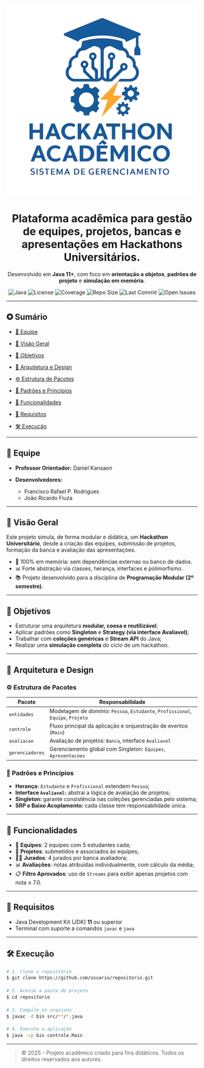 <div align="center">
  <img src="docs/assets/imagens/ChatGPT Image 14 de jun. de 2025, 15_14_53.png" alt="Diagrama UML do Sistema" width="800"/>
</div>

<div align="center">

# **Plataforma acadêmica para gestão de equipes, projetos, bancas e apresentações em Hackathons Universitários.**
Desenvolvido em **Java 11+**, com foco em **orientação a objetos**, **padrões de projeto** e **simulação em memória**.

</div>

<div align="center">

![Java](https://img.shields.io/badge/Java-11%2B-blue.svg)
![License](https://img.shields.io/badge/license-MIT-green.svg)
![Coverage](https://img.shields.io/codecov/c/github/usuario/repositorio?color=brightgreen)
![Repo Size](https://img.shields.io/github/repo-size/usuario/repositorio)
![Last Commit](https://img.shields.io/github/last-commit/usuario/repositorio)
![Open Issues](https://img.shields.io/github/issues/usuario/repositorio)

</div>

---

## ✪ Sumário

* [👥 Equipe](#-equipe)
* [📘 Visão Geral](#-visão-geral)
* [🎯 Objetivos](#-objetivos)
* [🧱 Arquitetura e Design](#-arquitetura-e-design)

* [⚙️ Estrutura de Pacotes](#%EF%B8%8F-estrutura-de-pacotes)
* [🧹 Padrões e Princípios](#-padrões-e-princ%C3%ADpios)
* [🚀 Funcionalidades](#-funcionalidades)
* [🧪 Requisitos](#-requisitos)
* [🛠 Execução](#%EF%B8%8F-execu%C3%A7%C3%A3o)

---

## 👥 Equipe

* **Professor Orientador:** Daniel Kansaon
* **Desenvolvedores:**

  * Francisco Rafael P. Rodrigues
  * João Ricardo Fiuza

---

## 📘 Visão Geral

Este projeto simula, de forma modular e didática, um **Hackathon Universitário**, desde a criação das equipes, submissão de projetos, formação da banca e avaliação das apresentações.

* 🔄 100% em memória: sem dependências externas ou banco de dados.
* 📊 Forte abstração via classes, herança, interfaces e polimorfismo.
* 📚 Projeto desenvolvido para a disciplina de **Programação Modular (2º semestre)**.

---

## 🎯 Objetivos

* Estruturar uma arquitetura **modular, coesa e reutilizável**;
* Aplicar padrões como **Singleton** e **Strategy (via interface Avaliavel)**;
* Trabalhar com **coleções genéricas** e **Stream API** do Java;
* Realizar uma **simulação completa** do ciclo de um hackathon.

---

## 🧱 Arquitetura e Design

### ⚙️ Estrutura de Pacotes

| Pacote          | Responsabilidade                                                                 |
| --------------- | -------------------------------------------------------------------------------- |
| `entidades`     | Modelagem de domínio: `Pessoa`, `Estudante`, `Profissional`, `Equipe`, `Projeto` |
| `controle`      | Fluxo principal da aplicação e orquestração de eventos (`Main`)                  |
| `avaliacao`     | Avaliação de projetos: `Banca`, interface `Avaliavel`                            |
| `gerenciadores` | Gerenciamento global com Singleton: `Equipes`, `Apresentacoes`                   |

### 🧹 Padrões e Princípios

* **Herança:** `Estudante` e `Profissional` extendem `Pessoa`;
* **Interface `Avaliavel`:** abstrai a lógica de avaliação de projetos;
* **Singleton:** garante consistência nas coleções gerenciadas pelo sistema;
* **SRP e Baixo Acoplamento:** cada classe tem responsabilidade única.

---

## 🚀 Funcionalidades

* 👥 **Equipes**: 2 equipes com 5 estudantes cada;
* 📂 **Projetos**: submetidos e associados às equipes;
* 🧑‍⚖️ **Jurados**: 4 jurados por banca avaliadora;
* 📊 **Avaliações**: notas atribuídas individualmente, com cálculo da média;
* 📋 **Filtro Aprovados**: uso de `Streams` para exibir apenas projetos com nota ≥ 7.0.

---

## 🧪 Requisitos

* Java Development Kit (JDK) **11** ou superior
* Terminal com suporte a comandos `javac` e `java`

---

## 🛠️ Execução

```bash
# 1. Clone o repositório
$ git clone https://github.com/usuario/repositorio.git

# 2. Acesse a pasta do projeto
$ cd repositorio

# 3. Compile os arquivos
$ javac -d bin src/**/*.java

# 4. Execute a aplicação
$ java -cp bin controle.Main
```

---

> © 2025 - Projeto acadêmico criado para fins didáticos. Todos os direitos reservados aos autores.
